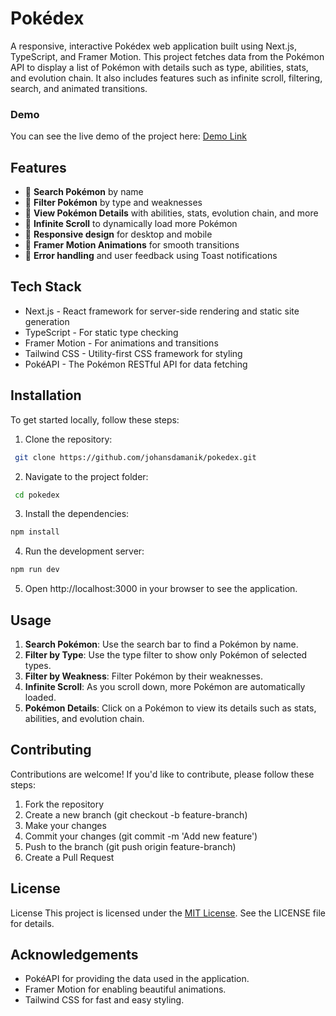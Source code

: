 # Pokédex

A responsive, interactive Pokédex web application built using Next.js, TypeScript, and Framer Motion. This project fetches data from the Pokémon API to display a list of Pokémon with details such as type, abilities, stats, and evolution chain. It also includes features such as infinite scroll, filtering, search, and animated transitions.

### Demo
You can see the live demo of the project here: [Demo Link](https://pokedex-jsd.vercel.app/)
## Features

- 🌟 **Search Pokémon** by name
- 🌟 **Filter Pokémon** by type and weaknesses
- 🌟 **View Pokémon Details** with abilities, stats, evolution chain, and more
- 🌟 **Infinite Scroll** to dynamically load more Pokémon
- 🌟 **Responsive design** for desktop and mobile
- 🌟 **Framer Motion Animations** for smooth transitions
- 🌟 **Error handling** and user feedback using Toast notifications


## Tech Stack

- Next.js - React framework for server-side rendering and static site generation
- TypeScript - For static type checking
- Framer Motion - For animations and transitions
- Tailwind CSS - Utility-first CSS framework for styling
- PokéAPI - The Pokémon RESTful API for data fetching
## Installation

To get started locally, follow these steps:

1. Clone the repository:

```bash
 git clone https://github.com/johansdamanik/pokedex.git
```
2. Navigate to the project folder:
```bash
 cd pokedex
```   

3. Install the dependencies:
```bash
npm install
```

4. Run the development server:
```bash
npm run dev
```

5. Open http://localhost:3000 in your browser to see the application.


## Usage
1. **Search Pokémon**: Use the search bar to find a Pokémon by name.
2. **Filter by Type**: Use the type filter to show only Pokémon of selected types.
3. **Filter by Weakness**: Filter Pokémon by their weaknesses.
4. **Infinite Scroll**: As you scroll down, more Pokémon are automatically loaded.
5. **Pokémon Details**: Click on a Pokémon to view its details such as stats, abilities, and evolution chain.



## Contributing

Contributions are welcome! If you'd like to contribute, please follow these steps:

1. Fork the repository
2. Create a new branch (git checkout -b feature-branch)
3. Make your changes
4. Commit your changes (git commit -m 'Add new feature')
5. Push to the branch (git push origin feature-branch)
6. Create a Pull Request


## License




License
This project is licensed under the [MIT License](https://choosealicense.com/licenses/mit/). See the LICENSE file for details.
## Acknowledgements
- PokéAPI for providing the data used in the application.
- Framer Motion for enabling beautiful animations.
- Tailwind CSS for fast and easy styling.